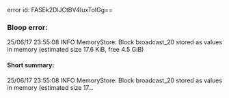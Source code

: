 error id: FASEk2DlJCtBV4IuxToIGg==
### Bloop error:

25/06/17 23:55:08 INFO MemoryStore: Block broadcast_20 stored as values in memory (estimated size 17.6 KiB, free 4.5 GiB)
#### Short summary: 

25/06/17 23:55:08 INFO MemoryStore: Block broadcast_20 stored as values in memory (estimated size 17...